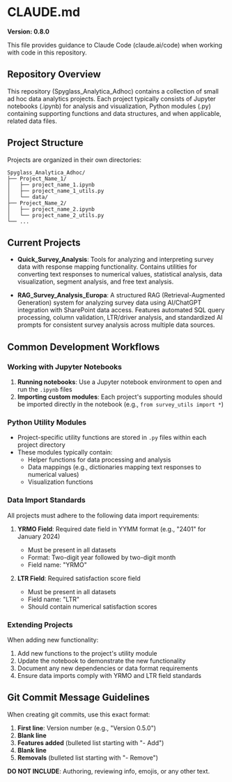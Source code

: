# CLAUDE.md

**Version: 0.8.0**

This file provides guidance to Claude Code (claude.ai/code) when working with code in this repository.

## Repository Overview

This repository (Spyglass_Analytica_Adhoc) contains a collection of small ad hoc data analytics projects. Each project typically consists of Jupyter notebooks (.ipynb) for analysis and visualization, Python modules (.py) containing supporting functions and data structures, and when applicable, related data files.

## Project Structure

Projects are organized in their own directories:

```
Spyglass_Analytica_Adhoc/
├── Project_Name_1/
│   ├── project_name_1.ipynb
│   ├── project_name_1_utils.py
│   └── data/
├── Project_Name_2/
│   ├── project_name_2.ipynb
│   └── project_name_2_utils.py
└── ...
```

## Current Projects

- **Quick_Survey_Analysis**: Tools for analyzing and interpreting survey data with response mapping functionality. Contains utilities for converting text responses to numerical values, statistical analysis, data visualization, segment analysis, and free text analysis.

- **RAG_Survey_Analysis_Europa**: A structured RAG (Retrieval-Augmented Generation) system for analyzing survey data using AI/ChatGPT integration with SharePoint data access. Features automated SQL query processing, column validation, LTR/driver analysis, and standardized AI prompts for consistent survey analysis across multiple data sources.

## Common Development Workflows

### Working with Jupyter Notebooks

1. **Running notebooks**: Use a Jupyter notebook environment to open and run the `.ipynb` files
2. **Importing custom modules**: Each project's supporting modules should be imported directly in the notebook (e.g., `from survey_utils import *`)

### Python Utility Modules

- Project-specific utility functions are stored in `.py` files within each project directory
- These modules typically contain:
  - Helper functions for data processing and analysis
  - Data mappings (e.g., dictionaries mapping text responses to numerical values)
  - Visualization functions

### Data Import Standards

All projects must adhere to the following data import requirements:

1. **YRMO Field**: Required date field in YYMM format (e.g., "2401" for January 2024)
   - Must be present in all datasets
   - Format: Two-digit year followed by two-digit month
   - Field name: "YRMO"

2. **LTR Field**: Required satisfaction score field
   - Must be present in all datasets  
   - Field name: "LTR"
   - Should contain numerical satisfaction scores

### Extending Projects

When adding new functionality:
1. Add new functions to the project's utility module
2. Update the notebook to demonstrate the new functionality
3. Document any new dependencies or data format requirements
4. Ensure data imports comply with YRMO and LTR field standards


## Git Commit Message Guidelines

When creating git commits, use this exact format:

1. **First line**: Version number (e.g., "Version 0.5.0")
2. **Blank line**
3. **Features added** (bulleted list starting with "- Add")
4. **Blank line** 
5. **Removals** (bulleted list starting with "- Remove")

**DO NOT INCLUDE**: Authoring, reviewing info, emojis, or any other text.